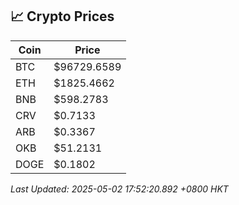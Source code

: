## 📈 Crypto Prices

| Coin | Price |
| ---- | ----- |
| BTC | $96729.6589 |
| ETH | $1825.4662 |
| BNB | $598.2783 |
| CRV | $0.7133 |
| ARB | $0.3367 |
| OKB | $51.2131 |
| DOGE | $0.1802 |

_Last Updated: 2025-05-02 17:52:20.892 +0800 HKT_